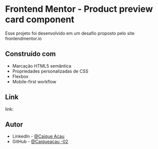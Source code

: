 # Frontend Mentor - Product preview card component

Esse projeto foi desenvolvido em um desafio proposto pelo site frontendmentor.io

## Construído com

- Marcação HTML5 semântica
- Propriedades personalizadas de CSS
- Flexbox
- Mobile-first workflow

## Link

link: 

## Autor

- LinkedIn - [@Caique Acau](https://www.linkedin.com/in/caique-acau-062722162/)
- GitHub - [@Caiqueacau -02](https://github.com/Caiqueacau-02)
